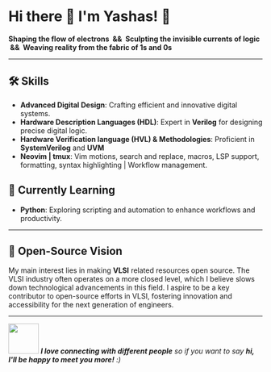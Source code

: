 # Hi there 👋 I'm Yashas! 🚀

**Shaping the flow of electrons &nbsp;&&&nbsp; Sculpting the invisible currents of logic &nbsp;&&&nbsp; Weaving reality from the fabric of 1s and 0s**

---

## 🛠 Skills
- **Advanced Digital Design**: Crafting efficient and innovative digital systems.
- **Hardware Description Languages (HDL)**: Expert in **Verilog** for designing precise digital logic.
- **Hardware Verification language (HVL) & Methodologies**: Proficient in **SystemVerilog** and **UVM**
- **Neovim | tmux**: Vim motions, search and replace, macros, LSP support, formatting, syntax highlighting | Workflow management.

## 📘 Currently Learning
- **Python**: Exploring scripting and automation to enhance workflows and productivity.

---
## 🌟 Open-Source Vision
My main interest lies in making **VLSI** related resources open source. The VLSI industry often operates on a more closed level, which I believe slows down technological advancements in this field. I aspire to be a key contributor to open-source efforts in VLSI, fostering innovation and accessibility for the next generation of engineers.
 

---
<img src="https://media.giphy.com/media/LnQjpWaON8nhr21vNW/giphy.gif" width="60"> <em><b>I love connecting with different people</b> so if you want to say <b>hi, I'll be happy to meet you more!</b> :)</em>

